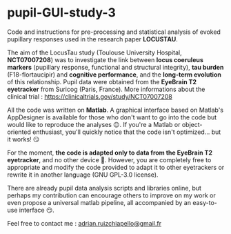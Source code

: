 # pupil-GUI-study-3

Code and instructions for pre-processing and statistical analysis of evoked pupillary responses used in the research paper **LOCUSTAU**.

The aim of the LocusTau study (Toulouse University Hospital, **NCT07007208**) was to investigate the link between **locus coeruleus markers** (pupillary response, functional and structural integrity), **tau burden** (F18-flortaucipir) and **cognitive performance**, and the **long-term evolution** of this relationship. Pupil data were obtained from the **EyeBrain T2 eyetracker** from Suricog (Paris, France). More informations about the clinical trial : https://clinicaltrials.gov/study/NCT07007208

All the code was written on **Matlab**. A graphical interface based on Matlab's AppDesigner is available for those who don't want to go into the code but would like to reproduce the analyses 😉. If you're a Matlab or object-oriented enthusiast, you'll quickly notice that the code isn't optimized... but it works! 😏

For the moment, **the code is adapted only to data from the EyeBrain T2 eyetracker**, and no other device 🙇. However, you are completely free to appropriate and modify the code provided to adapt it to other eyetrackers or rewrite it in another language (GNU GPL-3.0 license).

There are already pupil data analysis scripts and libraries online, but perhaps my contribution can encourage others to improve on my work or even propose a universal matlab pipeline, all accompanied by an easy-to-use interface 😏.

Feel free to contact me : adrian.ruizchiapello@gmail.fr
